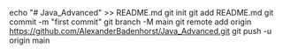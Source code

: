 echo "# Java_Advanced" >> README.md
git init
git add README.md
git commit -m "first commit"
git branch -M main
git remote add origin https://github.com/AlexanderBadenhorst/Java_Advanced.git
git push -u origin main